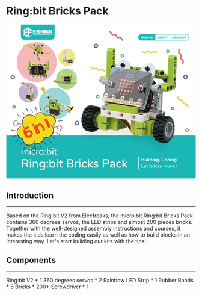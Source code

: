 # Ring:bit Bricks Pack

![](./images/ringbit_bricks_pack_01.jpg)

## Introduction
---

Based on the Ring:bit V2 from Elecfreaks, the micro:bit Ring:bit Bricks Pack contains 360 degrees servos, the LED strips and almost 200 pieces bricks. Together with the well-designed assembly instructions and courses, it makes the kids learn the coding easily as well as how to build blocks in an interesting way. Let's start building our kits with the tips!

## Components
---

Ring:bit V2 * 1
360 degrees servos * 2
Rainbow LED Strip * 1
Rubber Bands * 6
Bricks * 200+
Screwdriver * 1

